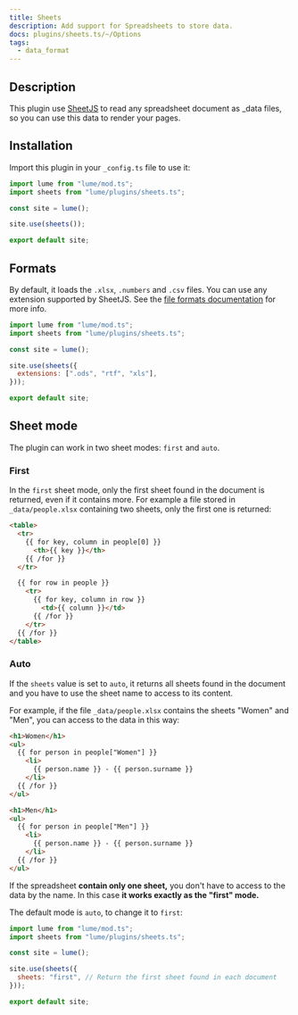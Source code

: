 ```yaml
---
title: Sheets
description: Add support for Spreadsheets to store data.
docs: plugins/sheets.ts/~/Options
tags:
  - data_format
---
```


## Description

This plugin use [SheetJS](https://sheetjs.com/) to read any spreadsheet document
as _data files, so you can use this data to render your pages.

## Installation

Import this plugin in your `_config.ts` file to use it:

```js
import lume from "lume/mod.ts";
import sheets from "lume/plugins/sheets.ts";

const site = lume();

site.use(sheets());

export default site;
```

## Formats

By default, it loads the `.xlsx`, `.numbers` and `.csv` files. You can use any
extension supported by SheetJS. See the
[file formats documentation](https://docs.sheetjs.com/docs/miscellany/formats)
for more info.

```js
import lume from "lume/mod.ts";
import sheets from "lume/plugins/sheets.ts";

const site = lume();

site.use(sheets({
  extensions: [".ods", "rtf", "xls"],
}));

export default site;
```

## Sheet mode

The plugin can work in two sheet modes: `first` and `auto`.

### First

In the `first` sheet mode, only the first sheet found in the document is
returned, even if it contains more. For example a file stored in
`_data/people.xlsx` containing two sheets, only the first one is returned:

```html
<table>
  <tr>
    {{ for key, column in people[0] }}
      <th>{{ key }}</th>
    {{ /for }}
  </tr>

  {{ for row in people }}
    <tr>
      {{ for key, column in row }}
        <td>{{ column }}</td>
      {{ /for }}
    </tr>
  {{ /for }}
</table>
```

### Auto

If the `sheets` value is set to `auto`, it returns all sheets found in the
document and you have to use the sheet name to access to its content.

For example, if the file `_data/people.xlsx` contains the sheets "Women" and
"Men", you can access to the data in this way:

```html
<h1>Women</h1>
<ul>
  {{ for person in people["Women"] }}
    <li>
      {{ person.name }} - {{ person.surname }}
    </li>
  {{ /for }}
</ul>

<h1>Men</h1>
<ul>
  {{ for person in people["Men"] }}
    <li>
      {{ person.name }} - {{ person.surname }}
    </li>
  {{ /for }}
</ul>
```

If the spreadsheet **contain only one sheet,** you don't have to access to the
data by the name. In this case **it works exactly as the "first" mode.**

The default mode is `auto`, to change it to `first`:

```js
import lume from "lume/mod.ts";
import sheets from "lume/plugins/sheets.ts";

const site = lume();

site.use(sheets({
  sheets: "first", // Return the first sheet found in each document
}));

export default site;
```
